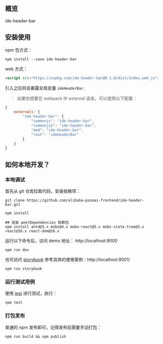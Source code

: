 ## 概览

ide-header-bar

## 安装使用

npm 包方式：
```shell
npm install --save ide-header-bar
```

web 方式：
```html
<script src="https://unpkg.com/ide-header-bar@0.1.0/dist/index.umd.js"></script>
```
引入之后将会暴露全局变量 `ideHeaderBar`.

> 如果你想要在 webpack 中 external 该库，可以使用以下配置：
```js
{
    externals: {
        "ide-header-bar": {
            "commonjs": "ide-header-bar",
            "commonjs2": "ide-header-bar",
            "amd": "ide-header-bar",
            "root": "ideHeaderBar"
        }
    }
}
```

## 如何本地开发？

### 本地调试

首先从 git 仓库拉取代码，安装依赖项：
```shell
git clone https://github.com/alibaba-paimai-frontend/ide-header-bar.git

npm install

## 安装 peerDependencies 依赖包
npm install antd@3.x mobx@4.x mobx-react@5.x mobx-state-tree@3.x react@16.x react-dom@16.x
```

运行以下命令后，访问 demo 地址： http://localhost:9000
```shell
npm run dev
```

也可访问 [storybook](https://github.com/storybooks/storybook) 参考具体的使用案例：http://localhost:9001/
```shell
npm run storybook
```

### 运行测试用例

使用 [jest](https://jestjs.io) 进行测试，执行：

```shell
npm test
```

### 打包发布

普通的 npm 发布即可，记得发布前需要手动打包：

```shell
npm run build && npm publish
```


